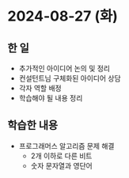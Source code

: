 # 2024-08-27 (화)

## 한 일

- 추가적인 아이디어 논의 및 정리
- 컨설턴트님 구체화된 아이디어 상담
- 각자 역할 배정
- 학습해야 될 내용 정리

## 학습한 내용

- 프로그래머스 알고리즘 문제 해결
  - 2개 이하로 다른 비트
  - 숫자 문자열과 영단어
